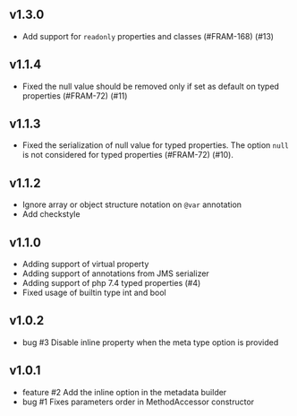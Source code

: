 v1.3.0
------

* Add support for `readonly` properties and classes (#FRAM-168) (#13)

v1.1.4
------

* Fixed the null value should be removed only if set as default on typed properties (#FRAM-72) (#11)


v1.1.3
------

* Fixed the serialization of null value for typed properties. The option `null` is not considered for typed properties (#FRAM-72) (#10).


v1.1.2
------

* Ignore array or object structure notation on `@var` annotation
* Add checkstyle


v1.1.0
------
* Adding support of virtual property
* Adding support of annotations from JMS serializer
* Adding support of php 7.4 typed properties (#4)
* Fixed usage of builtin type int and bool


v1.0.2
------
* bug #3 Disable inline property when the meta type option is provided


v1.0.1
------
* feature #2 Add the inline option in the metadata builder
* bug #1 Fixes parameters order in MethodAccessor constructor
